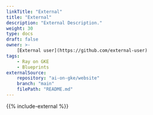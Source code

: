 ```yaml
---
linkTitle: "External"
title: "External"
description: "External Description."
weight: 30
type: docs
draft: false
owner: >-
    [External user](https://github.com/external-user)
tags:
    - Ray on GKE
    - Blueprints
externalSource:
    repository: "ai-on-gke/website"
    branch: "main"
    filePath: "README.md"
---
```

{{% include-external %}}